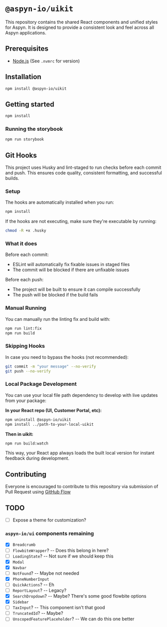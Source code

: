 # `@aspyn-io/uikit`

This repository contains the shared React components and unified styles for
Aspyn. It is designed to provide a consistent look and feel across all Aspyn
applications.

## Prerequisites

- [Node.js](https://nodejs.org/en/download) (See `.nvmrc` for version)

## Installation

```sh
npm install @aspyn-io/uikit
```

## Getting started

```sh
npm install
```

### Running the storybook

```sh
npm run storybook
```

## Git Hooks

This project uses Husky and lint-staged to run checks before each commit and push. This ensures code quality, consistent formatting, and successful builds.

### Setup

The hooks are automatically installed when you run:

```bash
npm install
```

If the hooks are not executing, make sure they're executable by running:

```bash
chmod -R +x .husky
```

### What it does

Before each commit:
- ESLint will automatically fix fixable issues in staged files
- The commit will be blocked if there are unfixable issues

Before each push:
- The project will be built to ensure it can compile successfully
- The push will be blocked if the build fails

### Manual Running

You can manually run the linting fix and build with:

```bash
npm run lint:fix
npm run build
```

### Skipping Hooks

In case you need to bypass the hooks (not recommended):

```bash
git commit -m "your message" --no-verify
git push --no-verify
```

### Local Package Development

You can use your local file path dependency to develop with live updates from your package:

**In your React repo (UI, Customer Portal, etc):**

```bash
npm uninstall @aspyn-io/uikit
npm install ../path-to-your-local-uikit
```

**Then in uikit:**

```bash
npm run build:watch
```

This way, your React app always loads the built local version for instant feedback during development.

## Contributing

Everyone is encouraged to contribute to this repository via submission of
Pull Request using [GitHub Flow](https://docs.github.com/en/get-started/using-github/github-flow)

## TODO

- [ ] Expose a theme for customization?

### `aspyn-io/ui` components remaining

- [x] `Breadcrumb`
- [ ] `FlowbiteWrapper`? -- Does this belong in here?
- [ ] `LoadingState`? -- Not sure if we should keep this
- [x] `Modal`
- [x] `Navbar`
- [ ] `NotFound`? -- Maybe not needed
- [x] `PhoneNumberInput`
- [ ] `QuickActions`? -- Eh
- [ ] `ReportLayout`? -- Legacy?
- [x] `SearchDropdown`? -- Maybe? There's some good flowbite options
- [x] `Sidebar`
- [ ] `TaxInput`? -- This component isn't that good
- [ ] `TruncatedId`? -- Maybe?
- [ ] `UnscopedFeaturePlaceholder`? -- We can do this one better
